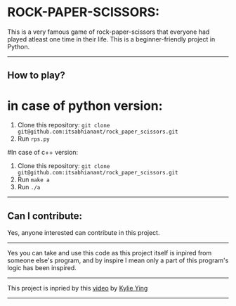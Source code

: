 # ROCK-PAPER-SCISSORS:

This is a very famous game of rock-paper-scissors that everyone had played atleast one time in their life. This is a beginner-friendly project in Python.

---

## How to play?
# in case of python version:
1. Clone this repository: ```git clone git@github.com:itsabhianant/rock_paper_scissors.git```
2. Run ```rps.py```

#In case of c++ version:

1. Clone this repository: ```git clone git@github.com:itsabhianant/rock_paper_scissors.git```
2. Run  ```make a```
3. Run ```./a```
---

## Can I contribute:

Yes, anyone interested can contribute in this project.

---
Yes you can take and use this code as this project itself is inpired from someone else's program, and by inspire I mean only a part of this program's logic has been inspired.

---

This project is inpried by this [video](https://www.youtube.com/watch?v=8ext9G7xspg) by [Kylie Ying](https://www.youtube.com/channel/UCKMjvg6fB6WS5WrPtbV4F5g)

---

